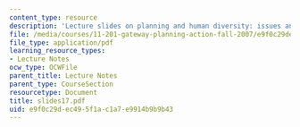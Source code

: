 ```yaml
---
content_type: resource
description: 'Lecture slides on planning and human diversity: issues and stakes.'
file: /media/courses/11-201-gateway-planning-action-fall-2007/e9f0c29dec495f1ac1a7e9914b9b9b43_slides17.pdf
file_type: application/pdf
learning_resource_types:
- Lecture Notes
ocw_type: OCWFile
parent_title: Lecture Notes
parent_type: CourseSection
resourcetype: Document
title: slides17.pdf
uid: e9f0c29d-ec49-5f1a-c1a7-e9914b9b9b43
---
```


